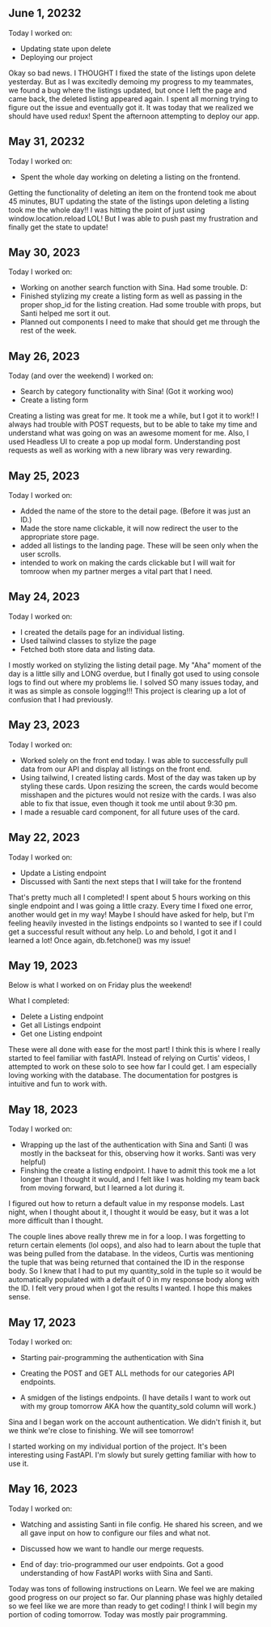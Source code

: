 ## June 1, 20232

Today I worked on:

- Updating state upon delete
- Deploying our project

Okay so bad news. I THOUGHT I fixed the state of the listings upon delete yesterday. But as I was excitedly demoing my progress to my teammates, we found a bug where the listings updated, but once I left the page and came back, the deleted listing appeared again. I spent all morning trying to figure out the issue and eventually got it. It was today that we realized we should have used redux!
Spent the afternoon attempting to deploy our app.

## May 31, 20232

Today I worked on:

- Spent the whole day working on deleting a listing on the frontend.

Getting the functionality of deleting an item on the frontend took me about 45 minutes, BUT updating the state of the listings upon deleting a listing took me the whole day!! I was hitting the point of just using window.location.reload LOL! But I was able to push past my frustration and finally get the state to update!

## May 30, 2023

Today I worked on:

- Working on another search function with Sina. Had some trouble. D:
- Finished stylizing my create a listing form as well as passing in the proper shop_id for the listing creation. Had some trouble with props, but Santi helped me sort it out.
- Planned out components I need to make that should get me through the rest of the week.

## May 26, 2023

Today (and over the weekend) I worked on:

- Search by category functionality with Sina! (Got it working woo)
- Create a listing form

Creating a listing was great for me. It took me a while, but I got it to work!! I always had trouble with POST requests, but to be able to take my time and understand what was going on was an awesome moment for me. Also, I used Headless UI to create a pop up modal form. Understanding post requests as well as working with a new library was very rewarding.

## May 25, 2023

Today I worked on:

- Added the name of the store to the detail page. (Before it was just an ID.)
- Made the store name clickable, it will now redirect the user to the appropriate store page.
- added all listings to the landing page. These will be seen only when the user scrolls.
- intended to work on making the cards clickable but I will wait for tomroow when my partner merges a vital part that I need.

## May 24, 2023

Today I worked on:

- I created the details page for an individual listing.
- Used tailwind classes to stylize the page
- Fetched both store data and listing data.

I mostly worked on stylizing the listing detail page. My "Aha" moment of the day is a little silly and LONG overdue, but I finally got used to using console logs to find out where my problems lie. I solved SO many issues today, and it was as simple as console logging!!! This project is clearing up a lot of confusion that I had previously.

## May 23, 2023

Today I worked on:

- Worked solely on the front end today. I was able to successfully pull data from our API and display all listings on the front end.
- Using tailwind, I created listing cards. Most of the day was taken up by styling these cards. Upon resizing the screen, the cards would become misshapen and the pictures would not resize with the cards. I was also able to fix that issue, even though it took me until about 9:30 pm.
- I made a resuable card component, for all future uses of the card.

## May 22, 2023

Today I worked on:

- Update a Listing endpoint
- Discussed with Santi the next steps that I will take for the frontend

That's pretty much all I completed! I spent about 5 hours working on this single endpoint and I was going a little crazy. Every time I fixed one error, another would get in my way! Maybe I should have asked for help, but I'm feeling heavily invested in the listings endpoints so I wanted to see if I could get a successful result without any help. Lo and behold, I got it and I learned a lot! Once again, db.fetchone() was my issue!

## May 19, 2023

Below is what I worked on on Friday plus the weekend!

What I completed:

- Delete a Listing endpoint
- Get all Listings endpoint
- Get one Listing endpoint

These were all done with ease for the most part! I think this is where I really started to feel familiar with fastAPI. Instead of relying on Curtis' videos, I attempted to work on these solo to see how far I could get. I am especially loving working with the database. The documentation for postgres is intuitive and fun to work with.

## May 18, 2023

Today I worked on:

- Wrapping up the last of the authentication with Sina and Santi (I was mostly in the backseat for this, observing how it works. Santi was very helpful)
- Finshing the create a listing endpoint. I have to admit this took me a lot longer than I thought it would, and I felt like I was holding my team back from moving forward, but I learned a lot during it.

I figured out how to return a default value in my response models. Last night, when I thought about it, I thought it would be easy, but it was a lot more difficult than I thought.

<!-- tup = db.fetchone()
                    id=tup[0]
                    quantity_sold=tup[1]

                    old_data = listing.dict()

                    return ListingOut(id=id, quantity_sold=quantity_sold, **old_data) -->

The couple lines above really threw me in for a loop. I was forgetting to return certain elements (lol oops), and also had to learn about the tuple that was being pulled from the database. In the videos, Curtis was mentioning the tuple that was being returned that contained the ID in the response body. So I knew that I had to put my quantity_sold in the tuple so it would be automatically populated with a default of 0 in my response body along with the ID. I felt very proud when I got the results I wanted. I hope this makes sense.

## May 17, 2023

Today I worked on:

- Starting pair-programming the authentication with Sina

- Creating the POST and GET ALL methods for our categories API endpoints.

- A smidgen of the listings endpoints. (I have details I want to work out with my group tomorrow AKA how the quantity_sold column will work.)

Sina and I began work on the account authentication. We didn't finish it, but we think we're close to finishing. We will see tomorrow!

I started working on my individual portion of the project. It's been interesting using FastAPI. I'm slowly but surely getting familiar with how to use it.

## May 16, 2023

Today I worked on:

- Watching and assisting Santi in file config. He shared his screen, and we all gave input on how to configure our files and what not.

- Discussed how we want to handle our merge requests.

- End of day: trio-programmed our user endpoints. Got a good understanding of how FastAPI works wiith Sina and Santi.

Today was tons of following instructions on Learn. We feel we are making good progress on our project so far. Our planning phase was highly detailed so we feel like we are more than ready to get coding! I think I will begin my portion of coding tomorrow. Today was mostly pair programming.
